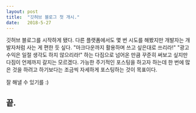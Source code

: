 ```yaml
---
layout: post
title:  "깃허브 블로그 첫 개시."
date:   2018-5-27
---
```


<p class="intro"><span class="dropcap">깃</span>허브 블로그를 시작하게 됐다. 다른 플랫폼에서도 몇 번 시도를 해봤지만 개발자는 개발자처럼 사는 게 편한 듯 싶다. "마크다운까지 활용하며 쓰고 싶은대로 쓰리라!" "광고 수익은 일절 생각도 하지 않으리라!" 하는 다짐으로 넘어온 만큼 꾸준히 써보고 싶지만 다짐이 언제까지 갈지는 모르겠다. 가능한 주기적인 포스팅을 하고자 하는데 한 번에 많은 것을 하려고 하기보다는 조금씩 자세하게 포스팅하는 것이 목표이다.</p>

잘 해낼 수 있기를 :)

<h2>끝.</h3>
